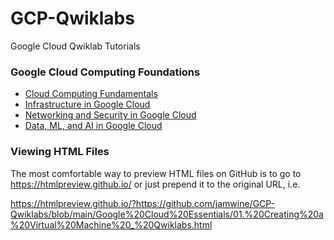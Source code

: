 # GCP-Qwiklabs
Google Cloud Qwiklab Tutorials


### Google Cloud Computing Foundations
* [Cloud Computing Fundamentals](https://google.qwiklabs.com/course_templates/153)
* [Infrastructure in Google Cloud](https://google.qwiklabs.com/course_templates/154)
* [Networking and Security in Google Cloud](https://google.qwiklabs.com/course_templates/155)
* [Data, ML, and AI in Google Cloud](https://google.qwiklabs.com/course_templates/156)


### Viewing HTML Files
The most comfortable way to preview HTML files on GitHub is to go to https://htmlpreview.github.io/ or just prepend it to the original URL, i.e.

https://htmlpreview.github.io/?https://github.com/jamwine/GCP-Qwiklabs/blob/main/Google%20Cloud%20Essentials/01.%20Creating%20a%20Virtual%20Machine%20_%20Qwiklabs.html
